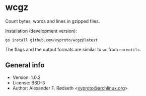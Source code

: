# wcgz

Count bytes, words and lines in gzipped files.

Installation (development version):

    go install github.com/xyproto/wcgz@latest

The flags and the output formats are similar to `wc` from `coreutils`.

## General info

* Version: 1.0.2
* License: BSD-3
* Author: Alexander F. Rødseth &lt;xyproto@archlinux.org&gt;
